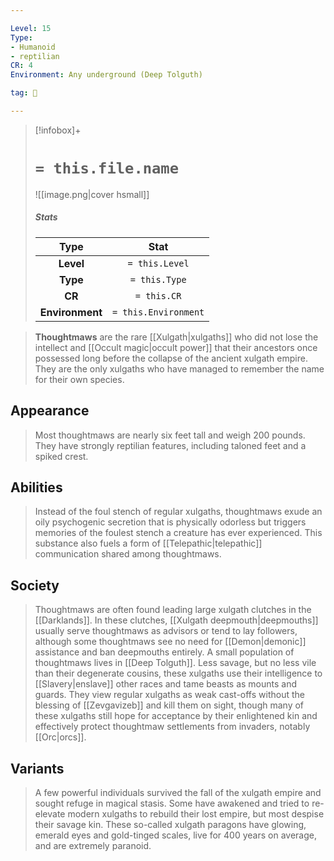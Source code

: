 ```yaml
---

Level: 15
Type:
- Humanoid
- reptilian
CR: 4
Environment: Any underground (Deep Tolguth)

tag: 👹

---
```


> [!infobox]+
> #  `= this.file.name`
> ![[image.png|cover hsmall]]
> ##### Stats
> Type | Stat |
> :---:|:---:|
> **Level** | `= this.Level` |
> **Type** | `= this.Type` |
> **CR** | `= this.CR` |
> **Environment** | `= this.Environment` |



> **Thoughtmaws** are the rare [[Xulgath|xulgaths]] who did not lose the intellect and [[Occult magic|occult power]] that their ancestors once possessed long before the collapse of the ancient xulgath empire. They are the only xulgaths who have managed to remember the name for their own species.



## Appearance

> Most thoughtmaws are nearly six feet tall and weigh 200 pounds. They have strongly reptilian features, including taloned feet and a spiked crest.


## Abilities

> Instead of the foul stench of regular xulgaths, thoughtmaws exude an oily psychogenic secretion that is physically odorless but triggers memories of the foulest stench a creature has ever experienced. This substance also fuels a form of [[Telepathic|telepathic]] communication shared among thoughtmaws.


## Society

> Thoughtmaws are often found leading large xulgath clutches in the [[Darklands]]. In these clutches, [[Xulgath deepmouth|deepmouths]] usually serve thoughtmaws as advisors or tend to lay followers, although some thoughtmaws see no need for [[Demon|demonic]] assistance and ban deepmouths entirely.
> A small population of thoughtmaws lives in [[Deep Tolguth]]. Less savage, but no less vile than their degenerate cousins, these xulgaths use their intelligence to [[Slavery|enslave]] other races and tame beasts as mounts and guards. They view regular xulgaths as weak cast-offs without the blessing of [[Zevgavizeb]] and kill them on sight, though many of these xulgaths still hope for acceptance by their enlightened kin and effectively protect thoughtmaw settlements from invaders, notably [[Orc|orcs]].


## Variants

> A few powerful individuals survived the fall of the xulgath empire and sought refuge in magical stasis. Some have awakened and tried to re-elevate modern xulgaths to rebuild their lost empire, but most despise their savage kin. These so-called xulgath paragons have glowing, emerald eyes and gold-tinged scales, live for 400 years on average, and are extremely paranoid.







